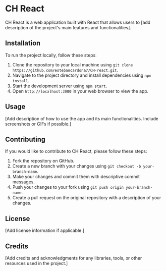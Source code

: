 # CH React

CH React is a web application built with React that allows users to [add description of the project's main features and functionalities].

## Installation

To run the project locally, follow these steps:

1. Clone the repository to your local machine using `git clone https://github.com/estebancardona7/CH-react.git`.
2. Navigate to the project directory and install dependencies using `npm install`.
3. Start the development server using `npm start`.
4. Open `http://localhost:3000` in your web browser to view the app.

## Usage

[Add description of how to use the app and its main functionalities. Include screenshots or GIFs if possible.]

## Contributing

If you would like to contribute to CH React, please follow these steps:

1. Fork the repository on GitHub.
2. Create a new branch with your changes using `git checkout -b your-branch-name`.
3. Make your changes and commit them with descriptive commit messages.
4. Push your changes to your fork using `git push origin your-branch-name`.
5. Create a pull request on the original repository with a description of your changes.

## License

[Add license information if applicable.]

## Credits

[Add credits and acknowledgments for any libraries, tools, or other resources used in the project.]
